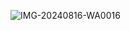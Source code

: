 ![IMG-20240816-WA0016](https://github.com/user-attachments/assets/d21ba651-0b02-4156-9780-b5ad6e50113d)
